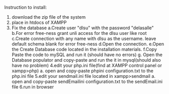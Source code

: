 Instruction to install:
1. download the zip file of the system
2. place in htdocs of XAMPP
3. Fix the database
	a.Create user "dlsu" with the password "delasalle"
	b.For error free-ness grant unli access for the dlsu user like root
	c.Create connection with any name with dlsu as the username. leave default schema blank for error free-ness
	d.Open the connection.
	e.Open the Create Database code located in the installation materials.
	f.Copy Paste the code to mySQL and run it (should have no errors)
	g. Open the Database populator and copy-paste and run the it in mysql(should also have no problem)
4.edit your php.ini file(find at XAMPP control panel or xampp>php)
	a. open and copy-paste phpini configuration.txt to the php.ini file
5.edit your sendmail.ini file located in xampp>sendmail
	a. open and copy-paste sendEmailini configuration.txt to the sendEmail.ini file
6.run in browser